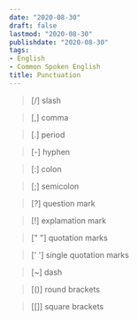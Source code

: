 ```yaml
---
date: "2020-08-30"
draft: false
lastmod: "2020-08-30"
publishdate: "2020-08-30"
tags: 
- English
- Common Spoken English
title: Punctuation
---
```


> [/] slash

> [,] comma

> [.] period

> [-] hyphen

> [:] colon

> [;] semicolon

> [?] question mark

> [!] explamation mark

> [" "] quotation marks

> [' '] single quotation marks

> [~] dash

> [()] round brackets

> [[]] square brackets
